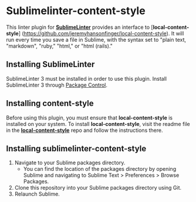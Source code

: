 # Sublimelinter-content-style

This linter plugin for [**SublimeLinter**](http://www.sublimelinter.com/en/latest/) provides an interface to [**local-content-style**]
(https://github.com/jeremyhansonfinger/local-content-style). It will run every time you save a file in Sublime, with the syntax set to "plain text, "markdown", "ruby," "html," or "html (rails)."

## Installing SublimeLinter

SublimeLinter 3 must be installed in order to use this plugin. Install SublimeLinter 3 through [Package Control](http://www.sublimelinter.com/en/latest/installation.html).

## Installing content-style

Before using this plugin, you must ensure that **local-content-style** is installed on your system. To install **local-content-style**, visit the readme file in the [**local-content-style**](https://github.com/jeremyhansonfinger/local-content-style) repo and follow the instructions there.

## Installing sublimelinter-content-style

1. Navigate to your Sublime packages directory.
    * You can find the location of the packages directory by opening Sublime and navigating to Sublime Text > Preferences > Browse Packages.
2. Clone this repository into your Sublime packages directory using Git.
3. Relaunch Sublime. 



